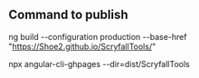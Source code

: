 ## Command to publish
ng build --configuration production --base-href "https://Shoe2.github.io/ScryfallTools/"

npx angular-cli-ghpages --dir=dist/ScryfallTools
